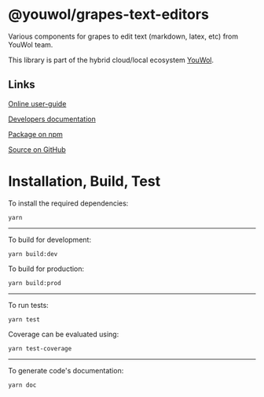 # @youwol/grapes-text-editors

Various components for grapes to edit text (markdown, latex, etc) from YouWol team.

This library is part of the hybrid cloud/local ecosystem
[YouWol](https://platform.youwol.com/applications/@youwol/platform/latest).

## Links

[Online user-guide](https://l.youwol.com/doc/@youwol/grapes-text-editors)

[Developers documentation](https://platform.youwol.com/applications/@youwol/cdn-explorer/latest?package=@youwol/grapes-text-editors)

[Package on npm](https://www.npmjs.com/package/@youwol/grapes-text-editors)

[Source on GitHub](https://github.com/youwol/grapes-text-editors)

# Installation, Build, Test

To install the required dependencies:

```shell
yarn
```

---

To build for development:

```shell
yarn build:dev
```

To build for production:

```shell
yarn build:prod
```

---


To run tests:

```shell
yarn test
```

Coverage can be evaluated using:

```shell
yarn test-coverage
```

---

To generate code's documentation:

```shell
yarn doc
```
